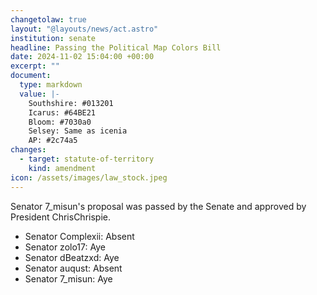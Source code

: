 ```yaml
---
changetolaw: true
layout: "@layouts/news/act.astro"
institution: senate
headline: Passing the Political Map Colors Bill
date: 2024-11-02 15:04:00 +00:00
excerpt: ""
document:
  type: markdown
  value: |-
    Southshire: #013201  
    Icarus: #64BE21  
    Bloom: #7030a0  
    Selsey: Same as icenia  
    AP: #2c74a5
changes:
  - target: statute-of-territory
    kind: amendment
icon: /assets/images/law_stock.jpeg
---
```

Senator 7_misun's proposal was passed by the Senate and approved by President ChrisChrispie.<!--more-->

* Senator Complexii: Absent
* Senator zolo17: Aye
* Senator dBeatzxd: Aye
* Senator auqust: Absent
* Senator 7_misun: Aye
